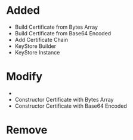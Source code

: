 # Added

- Build Certificate from Bytes Array
- Build Certificate from Base64 Encoded
- Add Certificate Chain
- KeyStore Builder
- KeyStore Instance

# Modify
- 
- Constructor Certificate with Bytes Array
- Constructor Certificate with Base64 Encoded

# Remove
